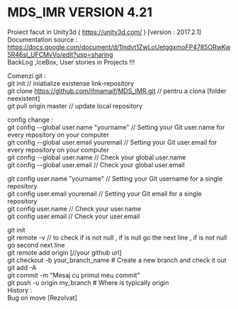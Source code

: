 # MDS_IMR VERSION 4.21
Proiect facut in Unity3d (  https://unity3d.com/  ) [version : 2017.2.1]    
Documentation source : https://docs.google.com/document/d/1lndvt1ZwLoUetggxmoFP4785ORwKw5R46sI_UFCMvVo/edit?usp=sharing             
BackLog ,IceBox, User stories in Projects !!!   

Comenzi git :   
git init                                                  // iniatialize existense link-repository  
git clone https://github.com/ifmamaif/MDS_IMR.git         //     pentru a clona [folder neexistent]   
git pull origin master                                    //     update local repository     

config change :     
git config --global user.name "yourname"    //  Setting your Git user.name for every repository on your computer     
git config --global user.email youremail    //  Setting your Git user.email for every repository on your computer     
git config --global user.name               //  Check your global user.name     
git config --global user.email              //  Check your global user.email     

git config user.name "yourname"    //  Setting your Git username for a single repository   
git config user.email youremail    //  Setting your Git email for a single repository   
git config user.name               //  Check your user.name     
git config user.email              //  Check your user.email    


git init    
git remote -v //    to check if is not null , if is null go the next line , if is not null go second next line  
git remote add origin [//your github url]   
git checkout -b your_branch_name # Create a new branch and check it out  
git add -A  
git commit -m "Mesaj cu primul meu commit"     
git push -u origin my_branch # Where is typically origin  
History :   
Bug on move [Rezolvat]   
